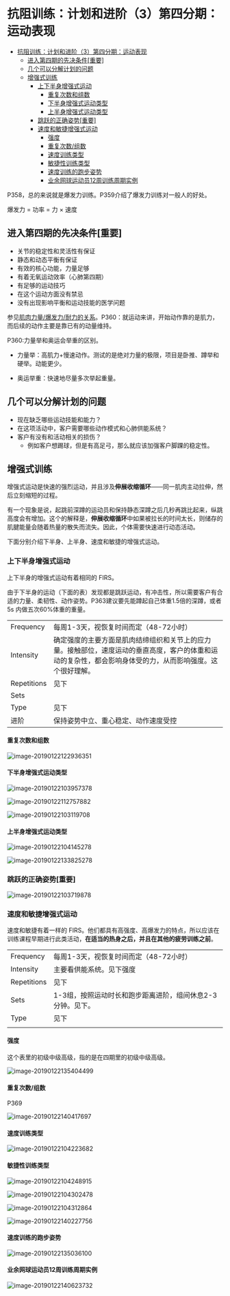 # 抗阻训练：计划和进阶（3）第四分期：运动表现



<!--ts-->
   * [抗阻训练：计划和进阶（3）第四分期：运动表现](#抗阻训练计划和进阶3第四分期运动表现)
      * [进入第四期的先决条件[重要]](#进入第四期的先决条件重要)
      * [几个可以分解计划的问题](#几个可以分解计划的问题)
      * [增强式训练](#增强式训练)
         * [上下半身增强式运动](#上下半身增强式运动)
            * [重复次数和组数](#重复次数和组数)
            * [下半身增强式运动类型](#下半身增强式运动类型)
            * [上半身增强式运动类型](#上半身增强式运动类型)
         * [跳跃的正确姿势[重要]](#跳跃的正确姿势重要)
         * [速度和敏捷增强式运动](#速度和敏捷增强式运动)
            * [强度](#强度)
            * [重复次数/组数](#重复次数组数)
            * [速度训练类型](#速度训练类型)
            * [敏捷性训练类型](#敏捷性训练类型)
            * [速度训练的跑步姿势](#速度训练的跑步姿势)
            * [业余网球运动员12周训练周期实例](#业余网球运动员12周训练周期实例)

<!-- Added by: oda, at:  -->

<!--te-->



P358，总的来说就是爆发力训练。P359介绍了爆发力训练对一般人的好处。

爆发力 = 功率 = 力 × 速度

## 进入第四期的先决条件[重要]

- 关节的稳定性和灵活性有保证
- 静态和动态平衡有保证
- 有效的核心功能，力量足够
- 有着无氧运动效率（心肺第四期）
- 有足够的运动技巧
- 在这个运动方面没有禁忌
- 没有出现影响平衡和运动技能的医学问题



参见[肌肉力量/爆发力/耐力的关系](ACE-chap10-1.md/#肌肉力量爆发力耐力的关系)。P360：就运动来讲，开始动作靠的是肌力，而后续的动作主要是靠已有的动量维持。

P360:力量举和奥运会举重的区别。

- 力量举：高肌力+慢速动作。测试的是绝对力量的极限，项目是卧推、蹲举和硬举。动能更少。

- 奥运举重：快速地尽量多次举起重量。

## 几个可以分解计划的问题

- 现在缺乏哪些运动技能和能力？
- 在这项活动中，客户需要哪些动作模式和心肺供能系统？
- 客户有没有和活动相关的损伤？
    - 例如客户想踢球，但是有高足弓，那么就应该加强客户脚踝的稳定性。



## 增强式训练

增强式运动是快速的强烈运动，并且涉及**伸展收缩循环**——同一肌肉主动拉伸，然后立刻缩短的过程。

有一个现象是说，起跳前深蹲的运动员和保持静态深蹲之后几秒再跳比起来，纵跳高度会有增加。这个的解释是，**伸展收缩循环**中如果被拉长的时间太长，则储存的肌腱能量会随着热量的散失而流失。因此，个体需要快速进行动态活动。

下面分别介绍下半身、上半身、速度和敏捷的增强式运动。

### 上下半身增强式运动

上下半身的增强式运动有着相同的 FIRS。

由于下半身的运动（下面的表）发现都是跳跃运动，有冲击性，所以需要客户有合适的力量、柔韧性、动作姿势。P363建议要先能蹲起自己体重1.5倍的深蹲，或者5s 内做五次60%体重的重量。


|             |                                                              |
| ----------- | ------------------------------------------------------------ |
| Frequency   | 每周1-3天，视恢复时间而定（48-72小时）                       |
| Intensity   | 确定强度的主要方面是肌肉结缔组织和关节上的应力量。接触部位，速度运动的垂直高度，客户的体重和运动的复杂性，都会影响身体受的力，从而影响强度。这个很好理解。 |
| Repetitions | 见下                                                         |
| Sets        |                                                              |
| Type        | 见下                                                         |
| 进阶        | 保持姿势中立、重心稳定、动作速度受控                         |



#### 重复次数和组数

![image-20190122122936351](assets/image-20190122122936351.png)

#### 下半身增强式运动类型

![image-20190122103957378](assets/image-20190122103957378.png)

![image-20190122112757882](assets/image-20190122112757882.png)

![image-20190122103119708](assets/image-20190122103119708.png)




#### 上半身增强式运动类型

![image-20190122104145278](assets/image-20190122104145278.png)

![image-20190122133825278](assets/image-20190122133825278.png)


### 跳跃的正确姿势[重要]

![image-20190122103719878](assets/image-20190122103719878.png)

### 速度和敏捷增强式运动

速度和敏捷有着一样的 FIRS。他们都具有高强度、高爆发力的特点，所以应该在训练课程早期进行此类活动，**在适当的热身之后，并且在其他的疲劳训练之前**。


|             |                                                            |
| ----------- | ---------------------------------------------------------- |
| Frequency   | 每周1-3天，视恢复时间而定（48-72小时）                     |
| Intensity   | 主要看供能系统。见下强度                                   |
| Repetitions | 见下                                                       |
| Sets        | 1-3组，按照运动时长和跑步距离进阶，组间休息2-3分钟。见下。 |
| Type        | 见下                                                       |
|             |                                                            |

#### 强度

这个表里的初级中级高级，指的是在四期里的初级中级高级。

![image-20190122135404499](assets/image-20190122135404499.png)

#### 重复次数/组数

P369

![image-20190122140417697](assets/image-20190122140417697.png)

#### 速度训练类型

![image-20190122104223682](assets/image-20190122104223682.png)

#### 敏捷性训练类型

![image-20190122104248915](assets/image-20190122104248915.png)

![image-20190122104302478](assets/image-20190122104302478.png)

![image-20190122104312864](assets/image-20190122104312864.png)



![image-20190122140227756](assets/image-20190122140227756.png)

#### 速度训练的跑步姿势

![image-20190122135036100](assets/image-20190122135036100.png)

#### 业余网球运动员12周训练周期实例

![image-20190122140623732](assets/image-20190122140623732.png)
